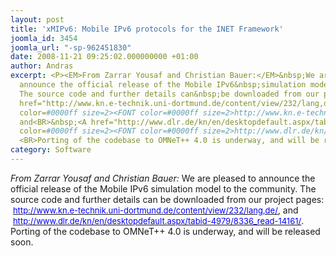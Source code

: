 ```yaml
---
layout: post
title: 'xMIPv6: Mobile IPv6 protocols for the INET Framework'
joomla_id: 3454
joomla_url: "-sp-962451830"
date: 2008-11-21 09:25:02.000000000 +01:00
author: Andras
excerpt: <P><EM>From Zarrar Yousaf and Christian Bauer:</EM>&nbsp;We are pleased to
  announce the official release of the Mobile IPv6&nbsp;simulation model to the community.
  The source code and further details can&nbsp;be downloaded from our project pages:<BR>&nbsp;<A
  href="http://www.kn.e-technik.uni-dortmund.de/content/view/232/lang,de/"><U><FONT
  color=#0000ff size=2><FONT color=#0000ff size=2>http://www.kn.e-technik.uni-dortmund.de/content/view/232/lang,de/</U></FONT></FONT></A>,
  and<BR>&nbsp;<A href="http://www.dlr.de/kn/en/desktopdefault.aspx/tabid-4979/8336_read-14161/"><U><FONT
  color=#0000ff size=2><FONT color=#0000ff size=2>http://www.dlr.de/kn/en/desktopdefault.aspx/tabid-4979/8336_read-14161/</U></FONT></FONT></A>.
  <BR>Porting of the codebase to OMNeT++ 4.0 is underway, and will be released soon.</P>
category: Software
---
```

<P><EM>From Zarrar Yousaf and Christian Bauer:</EM>&nbsp;We are pleased to announce the official release of the Mobile IPv6&nbsp;simulation model to the community. The source code and further details can&nbsp;be downloaded from our project pages:<BR>&nbsp;<A href="http://www.kn.e-technik.uni-dortmund.de/content/view/232/lang,de/"><U><FONT color=#0000ff size=2><FONT color=#0000ff size=2>http://www.kn.e-technik.uni-dortmund.de/content/view/232/lang,de/</U></FONT></FONT></A>, and<BR>&nbsp;<A href="http://www.dlr.de/kn/en/desktopdefault.aspx/tabid-4979/8336_read-14161/"><U><FONT color=#0000ff size=2><FONT color=#0000ff size=2>http://www.dlr.de/kn/en/desktopdefault.aspx/tabid-4979/8336_read-14161/</U></FONT></FONT></A>. <BR>Porting of the codebase to OMNeT++ 4.0 is underway, and will be released soon.</P>
